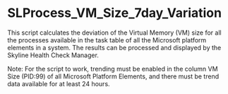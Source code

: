 # SLProcess_VM_Size_7day_Variation
This script calculates the deviation of the Virtual Memory (VM) size for all the processes available in the task table of all the Microsoft platform elements in a system. The results can be processed and displayed by the Skyline Health Check Manager.

Note: For the script to work, trending must be enabled in the column VM Size (PID:99) of all Microsoft Platform Elements, and there must be trend data available for at least 24 hours.
